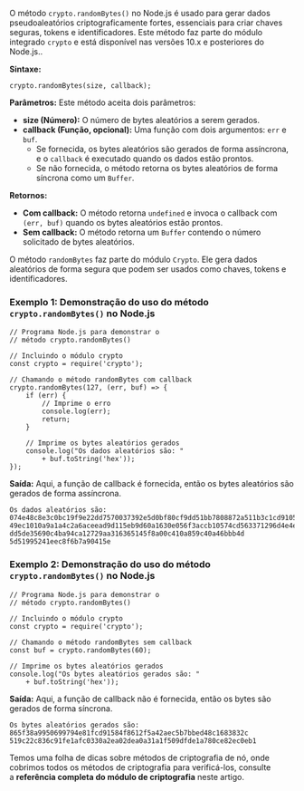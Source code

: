 O método `crypto.randomBytes()` no Node.js é usado para gerar dados pseudoaleatórios criptograficamente fortes, essenciais para criar chaves seguras, tokens e identificadores. Este método faz parte do módulo integrado `crypto` e está disponível nas versões 10.x e posteriores do Node.js..

**Sintaxe:**

```
crypto.randomBytes(size, callback);
```

**Parâmetros:** Este método aceita dois parâmetros:

- **size (Número):** O número de bytes aleatórios a serem gerados.
- **callback (Função, opcional):** Uma função com dois argumentos: `err` e `buf`.
    - Se fornecida, os bytes aleatórios são gerados de forma assíncrona, e o `callback` é executado quando os dados estão prontos.
    - Se não fornecida, o método retorna os bytes aleatórios de forma síncrona como um `Buffer`.

**Retornos:**

- **Com callback:** O método retorna `undefined` e invoca o callback com `(err, buf)` quando os bytes aleatórios estão prontos.
- **Sem callback:** O método retorna um `Buffer` contendo o número solicitado de bytes aleatórios.

O método `randomBytes` faz parte do módulo `Crypto`. Ele gera dados aleatórios de forma segura que podem ser usados como chaves, tokens e identificadores.

### **Exemplo 1:** Demonstração do uso do método `crypto.randomBytes()` no Node.js

```
// Programa Node.js para demonstrar o
// método crypto.randomBytes()

// Incluindo o módulo crypto
const crypto = require('crypto');

// Chamando o método randomBytes com callback
crypto.randomBytes(127, (err, buf) => {
    if (err) {
        // Imprime o erro
        console.log(err);
        return;
    }

    // Imprime os bytes aleatórios gerados
    console.log("Os dados aleatórios são: "
        + buf.toString('hex'));
});
```

**Saída:** Aqui, a função de callback é fornecida, então os bytes aleatórios são gerados de forma assíncrona.

```
Os dados aleatórios são: 
074e48c8e3c0bc19f9e22dd7570037392e5d0bf80cf9dd51bb7808872a511b3c1cd91053fca873a4cb7b25
49ec1010a9a1a4c2a6aceead9d115eb9d60a1630e056f3accb10574cd563371296d4e4e898941231d06d8
dd5de35690c4ba94ca12729aa316365145f8a00c410a859c40a46bbb4d 5d51995241eec8f6b7a90415e
```

### **Exemplo 2:** Demonstração do uso do método `crypto.randomBytes()` no Node.js

```
// Programa Node.js para demonstrar o
// método crypto.randomBytes()

// Incluindo o módulo crypto
const crypto = require('crypto');

// Chamando o método randomBytes sem callback
const buf = crypto.randomBytes(60);

// Imprime os bytes aleatórios gerados
console.log("Os bytes aleatórios gerados são: "
    + buf.toString('hex'));
```

**Saída:** Aqui, a função de callback não é fornecida, então os bytes são gerados de forma síncrona.

```
Os bytes aleatórios gerados são: 
865f38a9950699794e81fcd91584f8612f5a42aec5b7bbed48c1683832c
519c22c836c91fe1afc0330a2ea02dea0a31a1f509dfde1a780ce82ec0eb1
```

Temos uma folha de dicas sobre métodos de criptografia de nó, onde cobrimos todos os métodos de criptografia para verificá-los, consulte a **referência completa do módulo de criptografia** neste artigo.

